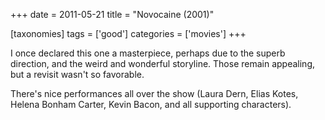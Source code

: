 +++
date = 2011-05-21
title = "Novocaine (2001)"

[taxonomies]
tags = ['good']
categories = ['movies']
+++

I once declared this one a masterpiece, perhaps due to the superb
direction, and the weird and wonderful storyline. Those remain
appealing, but a revisit wasn\'t so favorable.

There\'s nice performances all over the show (Laura Dern, Elias Kotes,
Helena Bonham Carter, Kevin Bacon, and all supporting characters).
